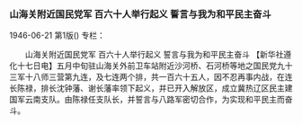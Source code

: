 ### 山海关附近国民党军  百六十人举行起义  誓言与我为和平民主奋斗

1946-06-21
第1版()
专栏：

　　山海关附近国民党军
    百六十人举行起义
    誓言与我为和平民主奋斗
    【新华社遵化十七日电】五月中旬驻山海关外前卫车站附近沙河桥、石河桥等地之国民党九十三军十八师三营第九连，及七连两个排，共一百六十五人，因不忍再事内战，在连长陈禄，排长沈钟藩、谢长藩率领下起义，并已开入解放区，成立冀热辽区民主建国军云南支队。由陈禄任支队长，并誓言与八路军密切合作，为实现和平民主而奋斗。
